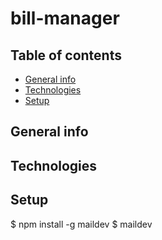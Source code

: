 # bill-manager
## Table of contents
* [General info](#general-info)
* [Technologies](#technologies)
* [Setup](#setup)

## General info

## Technologies

## Setup
$ npm install -g maildev
$ maildev
